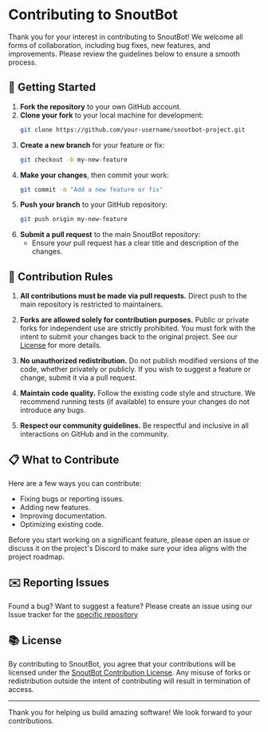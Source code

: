 # Contributing to SnoutBot

Thank you for your interest in contributing to SnoutBot! We welcome all forms of collaboration, including bug fixes, new features, and improvements. Please review the guidelines below to ensure a smooth process.

## 🚀 Getting Started

1. **Fork the repository** to your own GitHub account.
2. **Clone your fork** to your local machine for development:
    ```bash
    git clone https://github.com/your-username/snoutbot-project.git
    ```
3. **Create a new branch** for your feature or fix:
    ```bash
    git checkout -b my-new-feature
    ```
4. **Make your changes**, then commit your work:
    ```bash
    git commit -m "Add a new feature or fix"
    ```
5. **Push your branch** to your GitHub repository:
    ```bash
    git push origin my-new-feature
    ```
6. **Submit a pull request** to the main SnoutBot repository:
    - Ensure your pull request has a clear title and description of the changes.

## 📝 Contribution Rules

1. **All contributions must be made via pull requests.** Direct push to the main repository is restricted to maintainers.
   
2. **Forks are allowed solely for contribution purposes.** Public or private forks for independent use are strictly prohibited. You must fork with the intent to submit your changes back to the original project. See our [License](LICENSE.md) for more details.

3. **No unauthorized redistribution.** Do not publish modified versions of the code, whether privately or publicly. If you wish to suggest a feature or change, submit it via a pull request.

4. **Maintain code quality.** Follow the existing code style and structure. We recommend running tests (if available) to ensure your changes do not introduce any bugs.

5. **Respect our community guidelines.** Be respectful and inclusive in all interactions on GitHub and in the community. 

## 📋 What to Contribute

Here are a few ways you can contribute:
- Fixing bugs or reporting issues.
- Adding new features.
- Improving documentation.
- Optimizing existing code.

Before you start working on a significant feature, please open an issue or discuss it on the project's Discord to make sure your idea aligns with the project roadmap.

## ✉️ Reporting Issues

Found a bug? Want to suggest a feature? Please create an issue using our Issue tracker for the [specific repository](https://github.com/orgs/SnoutBot/repositories)

## 📚 License

By contributing to SnoutBot, you agree that your contributions will be licensed under the [SnoutBot Contribution License](LICENSE.md). Any misuse of forks or redistribution outside the intent of contributing will result in termination of access.

---

Thank you for helping us build amazing software! We look forward to your contributions.
